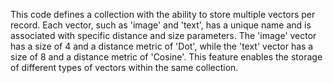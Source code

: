 This code defines a collection with the ability to store multiple vectors per record. Each vector, such as 'image' and 'text', has a unique name and is associated with specific distance and size parameters. The 'image' vector has a size of 4 and a distance metric of 'Dot', while the 'text' vector has a size of 8 and a distance metric of 'Cosine'. This feature enables the storage of different types of vectors within the same collection.